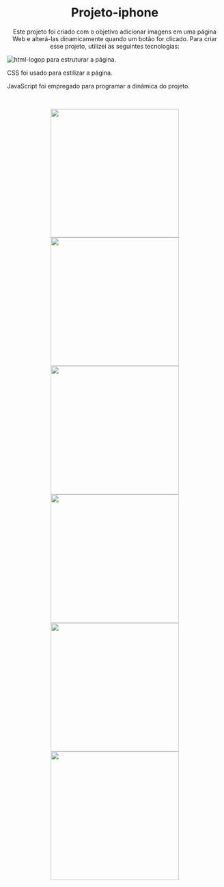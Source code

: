 <h1 align="center">Projeto-iphone</h1>
<p align="center"> Este projeto foi criado com o objetivo adicionar imagens em uma página Web e alterá-las dinamicamente quando um botão for clicado.
Para criar esse projeto, utilizei as seguintes tecnologias:
<p> <img src="https://img.shields.io/badge/HTML5-E34F26?style=for-the-badge&logo=html5&logoColor=white" alt="html-logop" /> para estruturar a página.</p> 
<p>CSS foi usado para estilizar a página.</p>
<p>JavaScript foi empregado para programar a dinâmica do projeto.</p>
</P>
<br>
<p align="center">
  <img src="https://user-images.githubusercontent.com/130418259/233708565-03891fd5-33ed-4a5e-8b0b-8da1b705fd84.png" width="300" />
  <img src="https://user-images.githubusercontent.com/130418259/233709540-b9d53b6c-479a-49f8-b219-ea502f439100.png" width="300" /> 
  <img src="https://user-images.githubusercontent.com/130418259/233815025-807194cc-5fba-4394-842d-21b74e2effbb.png" width="300" />
  <img src="https://user-images.githubusercontent.com/130418259/233815028-f3b0099c-310a-463f-b40b-e0f2efe6a396.png" width="300" />
  <img src="https://user-images.githubusercontent.com/130418259/233815132-60babfd1-1948-4813-ae99-af97413b2150.png" width="300" /> 
  <img src="https://user-images.githubusercontent.com/130418259/233815032-17a6dcf6-91cf-4bd5-aefa-5389800347de.png" width="300" /> 
 </p>


